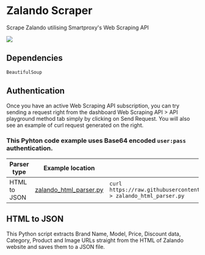 # Zalando Scraper

Scrape Zalando utilising Smartproxy's Web Scraping API

[<img src="https://i.ibb.co/PwMvX0P/Web.png">](https://dashboard.smartproxy.com/register?utm_source=Github&utm_medium=banner&utm_campaign=Web)

## Dependencies

```http
BeautifulSoup
```

## Authentication

Once you have an active Web Scraping API subscription, you can try sending a request right from the dashboard Web Scraping API > API playground method tab simply by clicking on Send Request. You will also see an example of curl request generated on the right. 

### This Pyhton code example uses Base64 encoded ```user:pass``` authentication.

| Parser type | Example location         | Download |
| -------------------- | ------------------------ | -------- |
| HTML to JSON        | [zalando_html_parser.py](https://github.com/Smartproxy/zalando_python_scaper/blob/main/zalando_html_parser.py) |``` curl https://raw.githubusercontent.com/Smartproxy/zalando_python_scaper/blob/main/zalando_html_parser.py > zalando_html_parser.py ``` |

## HTML to JSON

This Python script extracts Brand Name, Model, Price, Discount data, Category, Product and Image URLs straight from the HTML of Zalando website and saves them to a JSON file.
